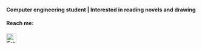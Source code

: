 #### Computer engineering student | Interested in reading novels and drawing
#### Reach me:
[<img align="left" alt="Fatma abukhdra | LinkedIn" width="26px" src="https://cdn.jsdelivr.net/npm/simple-icons@v3/icons/linkedin.svg" />][linkedin]

[linkedin]:https://www.linkedin.com/in/fatma-abukhdra-1a8314157